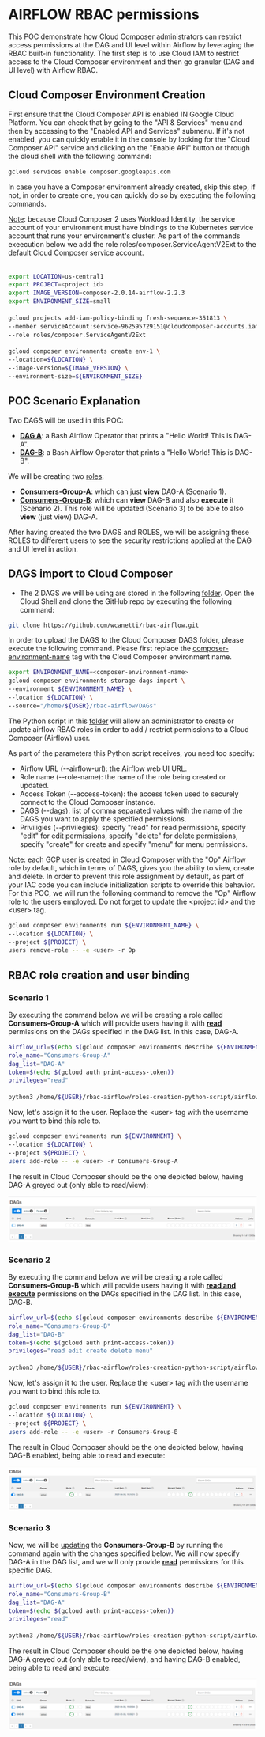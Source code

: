 # AIRFLOW RBAC permissions
This POC demonstrate how Cloud Composer administrators can restrict access permissions at the DAG and UI level within Airflow by leveraging the RBAC built-in functionality. The first step is to use Cloud IAM to restrict access to the Cloud Composer environment and then go granular (DAG and UI level) with Airflow RBAC.

## Cloud Composer Environment Creation
First ensure that the Cloud Composer API is enabled IN Google Cloud Platform. You can check that by going to the "API & Services" menu and then by accessing to the "Enabled API and Services" submenu. If it's not enabled, you can quickly enable it in the console by looking for the "Cloud Composer API" service and clicking on the "Enable API" button or through the cloud shell with the following command:

```bash
gcloud services enable composer.googleapis.com
```

In case you have a Composer environment already created, skip this step, if not, in order to create one, you can quickly do so by executing the following commands.

<u>Note</u>: because Cloud Composer 2 uses Workload Identity, the service account of your environment must have bindings to the Kubernetes service account that runs your environment's cluster. As part of the commands exeecution below we add the role roles/composer.ServiceAgentV2Ext to the default Cloud Composer service account.

```bash

export LOCATION=us-central1
export PROJECT=<project id>
export IMAGE_VERSION=composer-2.0.14-airflow-2.2.3
export ENVIRONMENT_SIZE=small

gcloud projects add-iam-policy-binding fresh-sequence-351813 \
--member serviceAccount:service-962595729151@cloudcomposer-accounts.iam.gserviceaccount.com \
--role roles/composer.ServiceAgentV2Ext

gcloud composer environments create env-1 \
--location=${LOCATION} \
--image-version=${IMAGE_VERSION} \
--environment-size=${ENVIRONMENT_SIZE}
```

## POC Scenario Explanation

Two DAGS will be used in this POC:
- <b><u>DAG A</u></b>: a Bash Airflow Operator that prints a "Hello World! This is DAG-A".
- <b><u>DAG-B</u></b>: a Bash Airflow Operator that prints a "Hello World! This is DAG-B".

We will be creating two <u>roles</u>:
- <b><u>Consumers-Group-A</u></b>: which can just <b>view</b> DAG-A (Scenario 1).
- <b><u>Consumers-Group-B</u></b>: which can <b>view</b> DAG-B and also <b>execute</b> it (Scenario 2). This role will be updated (Scenario 3) to be able to also <b>view</b> (just view) DAG-A.

After having created the two DAGS and ROLES, we will be assigning these ROLES to different users to see the security restrictions applied at the DAG and UI level in action.

## DAGS import to Cloud Composer
- The 2 DAGS we will be using are stored in the following [folder](https://github.com/wcanetti/rbac-airflow/tree/main/dags). Open the Cloud Shell and clone the GitHub repo by executing the following command:

```bash
git clone https://github.com/wcanetti/rbac-airflow.git
```

In order to upload the DAGS to the Cloud Composer DAGS folder, please execute the following command. Please first replace the <u>composer-environment-name</u> tag with the Cloud Composer environment name.

```bash
export ENVIRONMENT_NAME=<composer-environment-name>
gcloud composer environments storage dags import \
--environment ${ENVIRONMENT_NAME} \
--location ${LOCATION} \
--source="/home/${USER}/rbac-airflow/DAGs"
```

The Python script in this [folder](https://github.com/wcanetti/rbac-airflow/tree/main/roles-creation-python-script) will allow an administrator to create or update airflow RBAC roles in order to add / restrict permissions to a Cloud Composer (Airflow) user.

As part of the parameters this Python script receives, you need too specify:
- Airflow URL (--airflow-url): the Airflow web UI URL.
- Role name (--role-name): the name of the role being created or updated.
- Access Token (--access-token): the access token used to securely connect to the Cloud Composer instance.
- DAGS (--dags): list of comma separated values with the name of the DAGS you want to apply the specified permissions.
- Priviligies (--privilegies): specify "read" for read permissions, specify "edit" for edit permissions, specify "delete" for delete permissions, specify "create" for create and specify "menu" for menu permissions.

<u>Note</u>: each GCP user is created in Cloud Composer with the "Op" Airflow role by default, which in terms of DAGS, gives you the ability to view, create and delete. In order to prevent this role assignment by default, as part of your IAC code you can include initialization scripts to override this behavior. For this POC, we will run the following command to remove the "Op" Airflow role to the users employed. Do not forget to update the \<project id\> and the \<user\> tag.

```bash
gcloud composer environments run ${ENVIRONMENT_NAME} \
--location ${LOCATION} \
--project ${PROJECT} \
users remove-role -- -e <user> -r Op
```

## RBAC role creation and user binding

### Scenario 1

By executing the command below we will be creating a role called <b>Consumers-Group-A</b> which will provide users having it with <b><u>read</u></b> permissions on the DAGs specified in the DAG list. In this case, DAG-A.

```bash
airflow_url=$(echo $(gcloud composer environments describe ${ENVIRONMENT} --location ${LOCATION} --project ${PROJECT} | grep airflowUri | awk '{ print $2}'))
role_name="Consumers-Group-A"
dag_list="DAG-A"
token=$(echo $(gcloud auth print-access-token))
privileges="read"

python3 /home/${USER}/rbac-airflow/roles-creation-python-script/airflow_rbac_roles.py -u $airflow_url -r $role_name -t $token -d $dag_list -p $privileges
```

Now, let's assign it to the user. Replace the \<user\> tag with the username you want to bind this role to.

```bash
gcloud composer environments run ${ENVIRONMENT} \ 
--location ${LOCATION} \ 
--project ${PROJECT} \ 
users add-role -- -e <user> -r Consumers-Group-A
```

The result in Cloud Composer should be the one depicted below, having DAG-A greyed out (only able to read/view):

![Scenario 1](https://github.com/wcanetti/rbac-airflow/blob/main/images/dag-a.png)

### Scenario 2

By executing the command below we will be creating a role called <b>Consumers-Group-B</b> which will provide users having it with <b><u>read and execute</u></b> permissions on the DAGs specified in the DAG list. In this case, DAG-B.

```bash
airflow_url=$(echo $(gcloud composer environments describe ${ENVIRONMENT} --location ${LOCATION} --project ${PROJECT} | grep airflowUri | awk '{ print $2}'))
role_name="Consumers-Group-B"
dag_list="DAG-B"
token=$(echo $(gcloud auth print-access-token))
privileges="read edit create delete menu"

python3 /home/${USER}/rbac-airflow/roles-creation-python-script/airflow_rbac_roles.py -u $airflow_url -r $role_name -t $token -d $dag_list -p $privileges
```

Now, let's assign it to the user. Replace the \<user\> tag with the username you want to bind this role to.

```bash
gcloud composer environments run ${ENVIRONMENT} \ 
--location ${LOCATION} \ 
--project ${PROJECT} \ 
users add-role -- -e <user> -r Consumers-Group-B
```

The result in Cloud Composer should be the one depicted below, having DAG-B enabled, being able to read and execute:

![Scenario 2](https://github.com/wcanetti/rbac-airflow/blob/main/images/dag-b.png)

### Scenario 3

Now, we will be <u>updating</u> the <b>Consumers-Group-B</b> by running the command again with the changes specified below. We will now specify DAG-A in the DAG list, and we will only provide <b><u>read</u></b> permissions for this specific DAG.

```bash
airflow_url=$(echo $(gcloud composer environments describe ${ENVIRONMENT} --location ${LOCATION} --project ${PROJECT} | grep airflowUri | awk '{ print $2}'))
role_name="Consumers-Group-B"
dag_list="DAG-A"
token=$(echo $(gcloud auth print-access-token))
privileges="read"

python3 /home/${USER}/rbac-airflow/roles-creation-python-script/airflow_rbac_roles.py -u $airflow_url -r $role_name -t $token -d $dag_list -p $privileges
```

The result in Cloud Composer should be the one depicted below, having DAG-A greyed out (only able to read/view), and having DAG-B enabled, being able to read and execute:

![Scenario 3](https://github.com/wcanetti/rbac-airflow/blob/main/images/dag-a-b.png)
